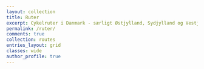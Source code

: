 ```yaml
---
layout: collection
title: Ruter
excerpt: Cykelruter i Danmark - særligt Østjylland, Sydjylland og Vestjylland.
permalink: /ruter/
comments: true
collection: routes
entries_layout: grid
classes: wide
author_profile: true
---
```


